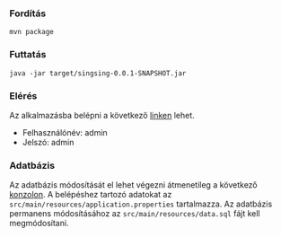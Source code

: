 ### Fordítás 
`mvn package`

### Futtatás
`java -jar target/singsing-0.0.1-SNAPSHOT.jar`

### Elérés
Az alkalmazásba belépni a következő [linken](http://localhost:8080/login) lehet.
- Felhasználónév: admin
- Jelszó: admin

### Adatbázis
Az adatbázis módosítását el lehet végezni átmenetileg a következő [konzolon](http://localhost:8080/h2-console). A belépéshez tartozó adatokat az `src/main/resources/application.properties` tartalmazza.
Az adatbázis permanens módosításához az `src/main/resources/data.sql` fájt kell megmódosítani.

